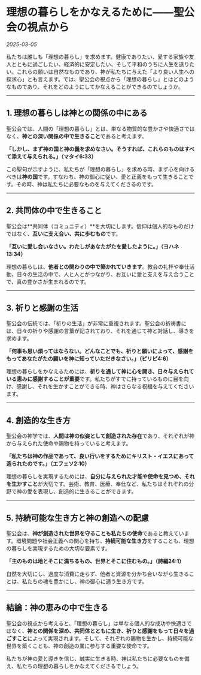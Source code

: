 # 理想の暮らしをかなえるために——聖公会の視点から

*2025-03-05*

私たちは誰しも「理想の暮らし」を求めます。健康でありたい、愛する家族や友人とともに過ごしたい、経済的に安定したい、そして平和のうちに人生を送りたい。これらの願いは自然なものであり、神が私たちに与えた「より良い人生への探求心」とも言えます。では、聖公会の視点から「理想の暮らし」とはどのようなものであり、それをどのようにしてかなえることができるのでしょうか。

---

## **1. 理想の暮らしは神との関係の中にある**
聖公会では、人間の「理想の暮らし」とは、単なる物質的な豊かさや快適さではなく、**神との深い関係の中で生きること**であると考えます。

**「しかし、まず神の国と神の義を求めなさい。そうすれば、これらのものはすべて添えて与えられる。」（マタイ6:33）**

この聖句が示すように、私たちが「理想の暮らし」を求める時、まず心を向けるべきは**神の国**です。すなわち、神の御心に従い、愛と正義をもって生きることです。その時、神は私たちに必要なものを与えてくださるのです。

---

## **2. 共同体の中で生きること**
聖公会は**共同体（コミュニティ）**を大切にします。信仰は個人的なものだけではなく、**互いに支え合い、共に歩むもの**です。

**「互いに愛し合いなさい。わたしがあなたがたを愛したように。」（ヨハネ13:34）**

理想の暮らしは、**他者との関わりの中で築かれていきます**。教会の礼拝や奉仕活動、日々の生活の中で、人と人とがつながり、お互いに愛と支えを与え合うことで、真の豊かさが生まれるのです。

---

## **3. 祈りと感謝の生活**
聖公会の伝統では、「祈りの生活」が非常に重視されます。聖公会の祈祷書には、日々の祈りや感謝の言葉が記されており、それを通じて神と対話し、導きを求めます。

**「何事も思い煩ってはならない。どんなことでも、祈りと願いによって、感謝をもってあなたがたの願いを神に知っていただきなさい。」（ピリピ4:6）**

理想の暮らしをかなえるためには、**祈りを通して神に心を開き、日々与えられている恵みに感謝することが重要**です。私たちがすでに持っているものに目を向け、感謝し、それを生かすことができる時、神はさらなる祝福を与えてくださいます。

---

## **4. 創造的な生き方**
聖公会の神学では、**人間は神の似姿として創造された存在**であり、それぞれが神から与えられた使命や賜物を持っていると考えます。

**「私たちは神の作品であって、良い行いをするためにキリスト・イエスにあって造られたのです。」（エフェソ2:10）**

理想の暮らしを実現するためには、**自分に与えられた才能や使命を見つめ、それを生かすこと**が大切です。芸術、教育、医療、奉仕など、私たちはそれぞれの分野で神の愛を表現し、創造的に生きることができます。

---

## **5. 持続可能な生き方と神の創造への配慮**
聖公会は、**神が創造された世界を守ることも私たちの使命**であると教えています。環境問題や社会正義への関心を持ち、**持続可能な生き方**をすることも、理想の暮らしを実現するための大切な要素です。

**「主のものは地とそこに満ちるもの、世界とそこに住むもの。」（詩編24:1）**

自然を大切にし、過度な消費に走らず、他者と資源を分かち合いながら生きることは、私たちの魂を豊かにし、神の御心に適う生き方です。

---

## **結論：神の恵みの中で生きる**
聖公会の視点から考えると、「理想の暮らし」は単なる個人的な成功や快適さではなく、**神との関係を深め、共同体とともに生き、祈りと感謝をもって日々を過ごすこと**によって実現されます。そして、それぞれの賜物を生かし、持続可能な世界を築くことも、神の創造の業に参与する重要な使命です。

私たちが神の愛と導きを信じ、誠実に生きる時、神は私たちに必要なものを備え、私たちの理想の暮らしをかなえてくださるでしょう。

